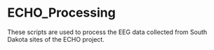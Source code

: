# ECHO_Processing
These scripts are used to process the EEG data collected from South Dakota sites of the ECHO project.
